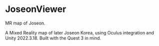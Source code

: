 # JoseonViewer
MR map of Joseon. 

A Mixed Reality map of later Joseon Korea, using Oculus integration and Unity 2022.3.18. Built with the Quest 3 in mind. 